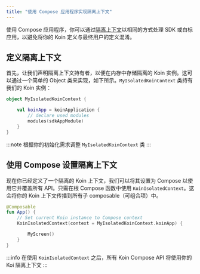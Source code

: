 ```yaml
---
title: "使用 Compose 应用程序实现隔离上下文"
---
```

使用 Compose 应用程序，你可以通过[隔离上下文](../../../../../../../../reference/koin-core/context-isolation.md)以相同的方式处理 SDK 或白标应用，以避免将你的 Koin 定义与最终用户的定义混淆。

## 定义隔离上下文

首先，让我们声明隔离上下文持有者，以便在内存中存储隔离的 Koin 实例。这可以通过一个简单的 Object 类来实现，如下所示。`MyIsolatedKoinContext` 类持有我们的 Koin 实例：

```kotlin
object MyIsolatedKoinContext {

    val koinApp = koinApplication {
        // declare used modules
        modules(sdkAppModule)
    }
}
```

:::note
根据你的初始化需求调整 `MyIsolatedKoinContext` 类
:::

## 使用 Compose 设置隔离上下文

现在你已经定义了一个隔离的 Koin 上下文，我们可以将其设置为 Compose 以使用它并覆盖所有 API。只需在根 Compose 函数中使用 `KoinIsolatedContext`。这会将你的 Koin 上下文传播到所有子 composable（可组合项）中。

```kotlin
@Composable
fun App() {
    // Set current Koin instance to Compose context
    KoinIsolatedContext(context = MyIsolatedKoinContext.koinApp) {

        MyScreen()
    }
}
```

:::info
在使用 `KoinIsolatedContext` 之后，所有 Koin Compose API 将使用你的 Koi 隔离上下文
:::